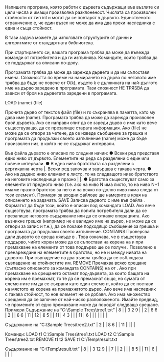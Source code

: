 Напишете програма, която работи с дървета съдържащи във възлите си цели числа и имащи произволна разклоненост. Числата са произволни стойности от тип int и могат да се повтарят в дървото. Единственото ограничение е, че един възел не може да има два преки наследника с една и съща стойност. 

В тази задача можете да използвате структурите от данни и алгоритмите от стандартната библиотека.

При стартирането си, вашата програма трябва да може да въвежда команди от потребителя и да ги изпълнява. Командите, които трябва да се поддържат са описани по-долу.

Програмата трябва да може да зарежда дървета и да им съпоставя имена. Сложността по време на намирането на дърво по неговото име трябва да бъде не повече от O(k), където k е дължината на най-дългото име на дърво заредено в програмата. Тази сложност НЕ ТРЯБВА да зависи от броя на дърветата заредени в програмата.

LOAD (name) (file)
 
Прочита дърво от текстов файл (file) и го съхранява в паметта, като му дава име (name). Програмата трябва да може да зарежда произволен брой дървета. Ако се направи опит да се зареди дърво с име като вече съществуващо, да се презапише старата информация. Ако (file) не може да се отвори за четене, да се изведе съобщение за грешка и програмата да продължи своето изпълнение (name) може да бъде произволен низ, в който не се съдържат интервали.
 
Във файла дървото е описано по следния начин:
●       Всеки ред представя едно ниво от дървото. Елементите на реда са разделени с един или повече интервали.
●       В едно ниво братствата са разделени с вертикална черта |. Всеки ред започва и завършва с такава черта.
●       Ако на дадено ниво елемент е листо, то на следващото ниво братството на неговите наследници е празно | |.
●       Братства съществуват само за елементи от предното ниво (т.е. ако на ниво N има листо, то на ниво N+1 имаме празно братство за него и на всяко по-долно ниво няма следа от този елемент).
Примери за входни файлове ще намерите в края на описанието на задачата.
SAVE <name> <file>
Записва дървото с име <name> във файла <file>. Форматът да бъде този, който е описан под командата LOAD. Ако <file> вече съществува, програмата трябва да попита потребителя дали да се презапише неговото съдържание или да се откаже операцията. Ако възникне грешка (например <name> не е валидно име на дърво, <file> не може да се отвори за запис и т.н.), да се покаже подходящо съобщение за грешка и програмата да продължи своето изпълнение.
CONTAINS <tree1> <tree2>
Проверява дали дървото <tree2> се среща някъде в <tree1>. Това означава, че в <tree1> съществува поддърво, чийто корен може да се съпостави на корена на <tree2> и при премахване на елементи от това поддърво ще се получи <tree2>. Позволено е пренареждане на елементите в братство, но не и между нивата на дървото. При съвпадение на два възела трябва да се съблюдава съвпадение на стойностите им.
REMOVE <tree1> <tree2>
Премахва всяко срещане (съгласно описаното за командата CONTAINS) на <tree2> от <tree1>. Ако при премахване на срещането останат под-дървета, за които бащата на корена им е премахнат, то те да се премахнат също, но сумата от елементите им да се съхрани като един елемент, който да се постави на мястото на корена на премахнатото дърво. Ако вече има наследник с такава стойност, то нов елемент не се добавя. Ако има множество срещания да се започне от най-ниско разположеното. Имайте предвид, че промените от едно премахване може да породят следващо срещане.
Примери
Съдържание на “C:\Sample Trees\tree1.txt”
| 8 |
| 3 2 9 |
| 2 | 8 6 | 2 |
| 8 6 | 11 | 12 | 8 5 |
| 11 | 4 3 | | | 11 | 6 |
| | | | | |
 
Съдържание на “C:\Sample Trees\tree2.txt”
| 2 |
| 8 6 |
| 11 | |
| |
 
Команди:
LOAD t1 C:\Sample Trees\tree1.txt
LOAD t2 C:\Sample Trees\tree2.txt
REMOVE t1 t2
SAVE t1 C:\Temp\result.txt
 
Съдържание на “C:\Temp\result.txt”
| 8 |
| 3 12 9 |
| 7 | | 2 |
| | 8 5 |
| 11 | 6 |
| | |
